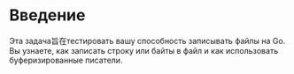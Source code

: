 # Введение

Эта задача旨在тестировать вашу способность записывать файлы на Go. Вы узнаете, как записать строку или байты в файл и как использовать буферизированные писатели.

